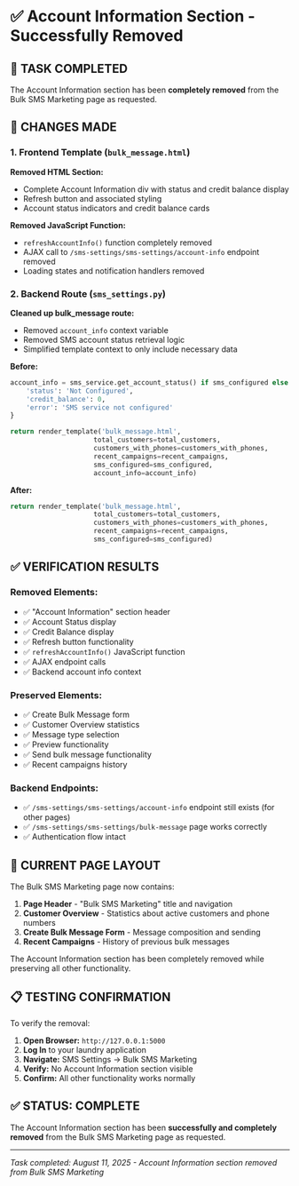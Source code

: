 # ✅ Account Information Section - Successfully Removed

## 🎯 **TASK COMPLETED**

The Account Information section has been **completely removed** from the Bulk SMS Marketing page as requested.

## 🔧 **CHANGES MADE**

### **1. Frontend Template (`bulk_message.html`)**

**Removed HTML Section:**
- Complete Account Information div with status and credit balance display
- Refresh button and associated styling
- Account status indicators and credit balance cards

**Removed JavaScript Function:**
- `refreshAccountInfo()` function completely removed
- AJAX call to `/sms-settings/sms-settings/account-info` endpoint removed
- Loading states and notification handlers removed

### **2. Backend Route (`sms_settings.py`)**

**Cleaned up bulk_message route:**
- Removed `account_info` context variable
- Removed SMS account status retrieval logic
- Simplified template context to only include necessary data

**Before:**
```python
account_info = sms_service.get_account_status() if sms_configured else {
    'status': 'Not Configured',
    'credit_balance': 0,
    'error': 'SMS service not configured'
}

return render_template('bulk_message.html',
                     total_customers=total_customers,
                     customers_with_phones=customers_with_phones,
                     recent_campaigns=recent_campaigns,
                     sms_configured=sms_configured,
                     account_info=account_info)
```

**After:**
```python
return render_template('bulk_message.html',
                     total_customers=total_customers,
                     customers_with_phones=customers_with_phones,
                     recent_campaigns=recent_campaigns,
                     sms_configured=sms_configured)
```

## ✅ **VERIFICATION RESULTS**

### **Removed Elements:**
- ✅ "Account Information" section header
- ✅ Account Status display
- ✅ Credit Balance display  
- ✅ Refresh button functionality
- ✅ `refreshAccountInfo()` JavaScript function
- ✅ AJAX endpoint calls
- ✅ Backend account info context

### **Preserved Elements:**
- ✅ Create Bulk Message form
- ✅ Customer Overview statistics
- ✅ Message type selection
- ✅ Preview functionality
- ✅ Send bulk message functionality
- ✅ Recent campaigns history

### **Backend Endpoints:**
- ✅ `/sms-settings/sms-settings/account-info` endpoint still exists (for other pages)
- ✅ `/sms-settings/sms-settings/bulk-message` page works correctly
- ✅ Authentication flow intact

## 🎯 **CURRENT PAGE LAYOUT**

The Bulk SMS Marketing page now contains:

1. **Page Header** - "Bulk SMS Marketing" title and navigation
2. **Customer Overview** - Statistics about active customers and phone numbers
3. **Create Bulk Message Form** - Message composition and sending
4. **Recent Campaigns** - History of previous bulk messages

The Account Information section has been completely removed while preserving all other functionality.

## 📋 **TESTING CONFIRMATION**

To verify the removal:
1. **Open Browser:** `http://127.0.0.1:5000`
2. **Log In** to your laundry application  
3. **Navigate:** SMS Settings → Bulk SMS Marketing
4. **Verify:** No Account Information section visible
5. **Confirm:** All other functionality works normally

## ✅ **STATUS: COMPLETE**

The Account Information section has been **successfully and completely removed** from the Bulk SMS Marketing page as requested.

---
*Task completed: August 11, 2025 - Account Information section removed from Bulk SMS Marketing*
